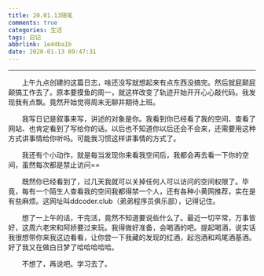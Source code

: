 ```yaml
---
title: 20.01.13随笔
comments: true
categories: 生活
tags: 日记
abbrlink: 1e44ba1b
date: 2020-01-13 09:47:31
---
```


---

&emsp;&emsp;上午九点创建的这篇日志，啥还没写就想起来有点东西没搞完。然后就屁颠屁颠搞工作去了。原本要摸鱼的周一，就这样改变了轨迹开始开开心心敲代码。我发现我有点飘。竟然开始觉得周末无聊并期待上班。

&emsp;&emsp;我写日记是叙事来写，讲述的对象是你。我看到你已经看了我的空间、查看了网站、也肯定看到了写给你的话。以后也不知道你以后还会不会来，还需要用这种方式讲事情给你听吗。可能我习惯这样讲事情的方式了。

&emsp;&emsp;我还有个小动作，就是每当发现你来看我空间后，我都会再去看一下你的空间，虽然每次都是禁止访问==

&emsp;&emsp;既然你已经看到了，过几天我就可以关掉任何人可以访问的空间权限了。毕竟，每有一个陌生人查看我的空间我都得禁一个人，还有各种小黄网推荐，实在是有些麻烦。这网址叫ddcoder.club（弟弟程序员俱乐部），记得记住。

&emsp;&emsp;想了一上午的话，干完活，竟然不知道要说些什么了。最近一切平常，万事皆好，这周六老宋和阿娇要过来玩。我得做好准备，会喝酒的吧。提起喝酒，说实话我很想带你来我这边看看，让你尝一下我藏的发现的红酒，起泡酒和鸡尾酒基酒。好了我又在做白日梦了哈哈哈哈哈。

&emsp;&emsp;不想了，再说吧。学习去了。
